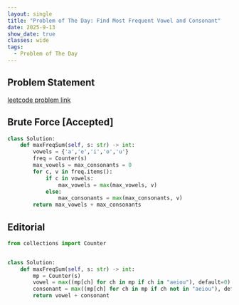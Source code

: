 ```yaml
---
layout: single
title: "Problem of The Day: Find Most Frequent Vowel and Consonant"
date: 2025-9-13
show_date: true
classes: wide
tags:
  - Problem of The Day
---
```


## Problem Statement

[leetcode problem link](https://leetcode.com/problems/find-most-frequent-vowel-and-consonant/description/?envType=daily-question&envId=2025-09-13)

## Brute Force [Accepted]

```python
class Solution:
    def maxFreqSum(self, s: str) -> int:
        vowels = {'a','e','i','o','u'}
        freq = Counter(s)
        max_vowels = max_consonants = 0
        for c, v in freq.items():
            if c in vowels:
                max_vowels = max(max_vowels, v)
            else:
                max_consonants = max(max_consonants, v)
        return max_vowels + max_consonants
```

## Editorial

```python
from collections import Counter


class Solution:
    def maxFreqSum(self, s: str) -> int:
        mp = Counter(s)
        vowel = max((mp[ch] for ch in mp if ch in "aeiou"), default=0)
        consonant = max((mp[ch] for ch in mp if ch not in "aeiou"), default=0)
        return vowel + consonant
```
